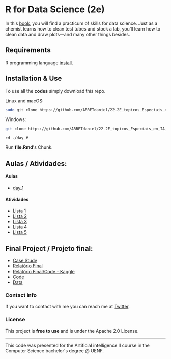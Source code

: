 # R for Data Science (2e)

In this [book](https://r4ds.hadley.nz/), you will find a practicum of skills for data science. Just as a chemist learns how to clean test tubes and stock a lab, you’ll learn how to clean data and draw plots—and many other things besides.

## Requirements

R programming language [install](https://cran.r-project.org/bin/windows/base/).

## Installation & Use

To use all the **codes** simply download this repo.

Linux and macOS:

```bash
sudo git clone https://github.com/ARRETdaniel/22-2E_topicos_Especiais_em_IA_II_Sistemas_Inteligentes
```

Windows:

```bash
git clone https://github.com/ARRETdaniel/22-2E_topicos_Especiais_em_IA_II_Sistemas_Inteligentes.git
```

```batch
cd ./day_#
```
Run **file.Rmd**'s Chunk.


## Aulas / Atividades:

#### Aulas

- [day_1](day_1)

#### Atividades

- [Lista 1](listas/lista_1.pdf)
- [Lista 2](listas/lista_2.Rmd)
- [Lista 3](listas/lista_3.Rmd)
- [Lista 4](listas/lista_4.Rmd)
- [Lista 5](listas/lista_5.Rmd)

## Final Project / Projeto final:

- [Case Study](projectFinal/Case-Study-2-_-How-can-a-wellness-technology-company-play-it-smart.pdf)
- [Relatório Final](projectFinal/finalProject_Fitbit_Fitness_Data.pdf)
- [Relatório Final/Code - Kaggle](https://www.kaggle.com/code/arretdaniel/finalproject-fitbit-fitness-data)
- [Code](projectFinal/finalproject-fitbit-fitness-data.ipynb)
- [Data](projectFinal/projectDataParquet)

### Contact info

If you want to contact with me you can reach me at [Twitter](https://twitter.com/ARRETdaniel).


### License

This project is **free to use** and is under the Apache 2.0 License.

---

This code was presented for the Artificial intelligence II course in
the Computer Science bachelor's degree @ UENF.
